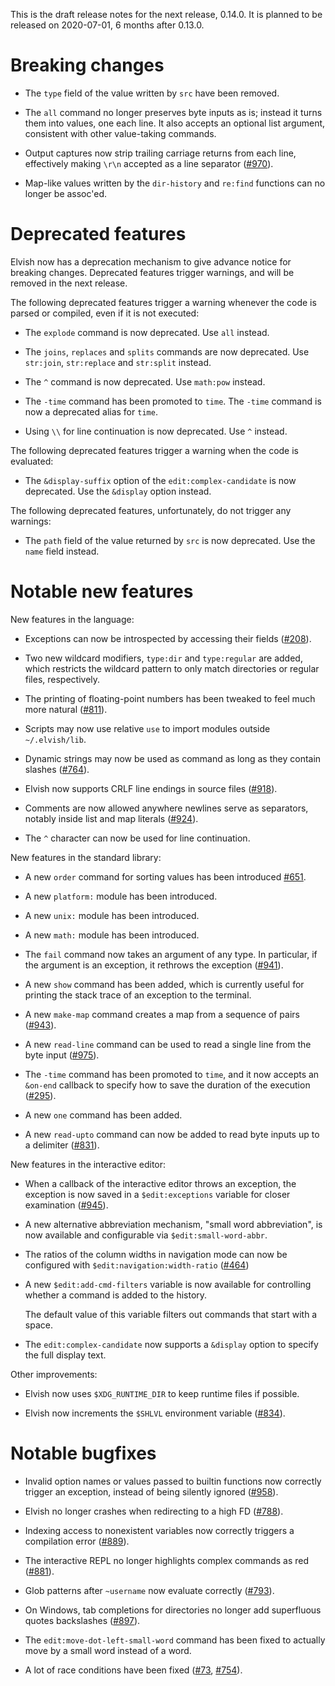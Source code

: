 This is the draft release notes for the next release, 0.14.0. It is planned to
be released on 2020-07-01, 6 months after 0.13.0.

# Breaking changes

-   The `type` field of the value written by `src` have been removed.

-   The `all` command no longer preserves byte inputs as is; instead it turns
    them into values, one each line. It also accepts an optional list argument,
    consistent with other value-taking commands.

-   Output captures now strip trailing carriage returns from each line,
    effectively making `\r\n` accepted as a line separator
    ([#970](https://b.elv.sh/970)).

-   Map-like values written by the `dir-history` and `re:find` functions can no
    longer be assoc'ed.

# Deprecated features

Elvish now has a deprecation mechanism to give advance notice for breaking
changes. Deprecated features trigger warnings, and will be removed in the next
release.

The following deprecated features trigger a warning whenever the code is parsed
or compiled, even if it is not executed:

-   The `explode` command is now deprecated. Use `all` instead.

-   The `joins`, `replaces` and `splits` commands are now deprecated. Use
    `str:join`, `str:replace` and `str:split` instead.

-   The `^` command is now deprecated. Use `math:pow` instead.

-   The `-time` command has been promoted to `time`. The `-time` command is now
    a deprecated alias for `time`.

-   Using `\\` for line continuation is now deprecated. Use `^` instead.

The following deprecated features trigger a warning when the code is evaluated:

-   The `&display-suffix` option of the `edit:complex-candidate` is now
    deprecated. Use the `&display` option instead.

The following deprecated features, unfortunately, do not trigger any warnings:

-   The `path` field of the value returned by `src` is now deprecated. Use the
    `name` field instead.

# Notable new features

New features in the language:

-   Exceptions can now be introspected by accessing their fields
    ([#208](https://b.elv.sh/208)).

-   Two new wildcard modifiers, `type:dir` and `type:regular` are added, which
    restricts the wildcard pattern to only match directories or regular files,
    respectively.

-   The printing of floating-point numbers has been tweaked to feel much more
    natural ([#811](https://b.elv.sh/811)).

-   Scripts may now use relative `use` to import modules outside
    `~/.elvish/lib`.

-   Dynamic strings may now be used as command as long as they contain slashes
    ([#764](https://b.elv.sh/764)).

-   Elvish now supports CRLF line endings in source files
    ([#918](https://b.elv.sh/918)).

-   Comments are now allowed anywhere newlines serve as separators, notably
    inside list and map literals ([#924](https://b.elv.sh/924)).

-   The `^` character can now be used for line continuation.

New features in the standard library:

-   A new `order` command for sorting values has been introduced
    [#651](https://b.elv.sh/651).

-   A new `platform:` module has been introduced.

-   A new `unix:` module has been introduced.

-   A new `math:` module has been introduced.

-   The `fail` command now takes an argument of any type. In particular, if the
    argument is an exception, it rethrows the exception
    ([#941](https://b.elv.sh/941)).

-   A new `show` command has been added, which is currently useful for printing
    the stack trace of an exception to the terminal.

-   A new `make-map` command creates a map from a sequence of pairs
    ([#943](https://b.elv.sh/943)).

-   A new `read-line` command can be used to read a single line from the byte
    input ([#975](https://b.elv.sh/975)).

-   The `-time` command has been promoted to `time`, and it now accepts an
    `&on-end` callback to specify how to save the duration of the execution
    ([#295](https://b.elv.sh/295)).

-   A new `one` command has been added.

-   A new `read-upto` command can now be added to read byte inputs up to a
    delimiter ([#831](https://b.elv.sh/831)).

New features in the interactive editor:

-   When a callback of the interactive editor throws an exception, the exception
    is now saved in a `$edit:exceptions` variable for closer examination
    ([#945](https://b.elv.sh/945)).

-   A new alternative abbreviation mechanism, "small word abbreviation", is now
    available and configurable via `$edit:small-word-abbr`.

-   The ratios of the column widths in navigation mode can now be configured
    with `$edit:navigation:width-ratio` ([#464](https://b.elv.sh/464))

-   A new `$edit:add-cmd-filters` variable is now available for controlling
    whether a command is added to the history.

    The default value of this variable filters out commands that start with a
    space.

-   The `edit:complex-candidate` now supports a `&display` option to specify the
    full display text.

Other improvements:

-   Elvish now uses `$XDG_RUNTIME_DIR` to keep runtime files if possible.

-   Elvish now increments the `$SHLVL` environment variable
    ([#834](https://b.elv.sh/834)).

# Notable bugfixes

-   Invalid option names or values passed to builtin functions now correctly
    trigger an exception, instead of being silently ignored
    ([#958](https://b.elv.sh/958)).

-   Elvish no longer crashes when redirecting to a high FD
    ([#788](https://b.elv.sh/788)).

-   Indexing access to nonexistent variables now correctly triggers a
    compilation error ([#889](https://b.elv.sh/889)).

-   The interactive REPL no longer highlights complex commands as red
    ([#881](https://b.elv.sh/881)).

-   Glob patterns after `~username` now evaluate correctly
    ([#793](https://b.elv.sh/793)).

-   On Windows, tab completions for directories no longer add superfluous quotes
    backslashes ([#897](https://b.elv.sh/897)).

-   The `edit:move-dot-left-small-word` command has been fixed to actually move
    by a small word instead of a word.

-   A lot of race conditions have been fixed ([#73](https://b.elv.sh),
    [#754](https://b.elv.sh/754)).
